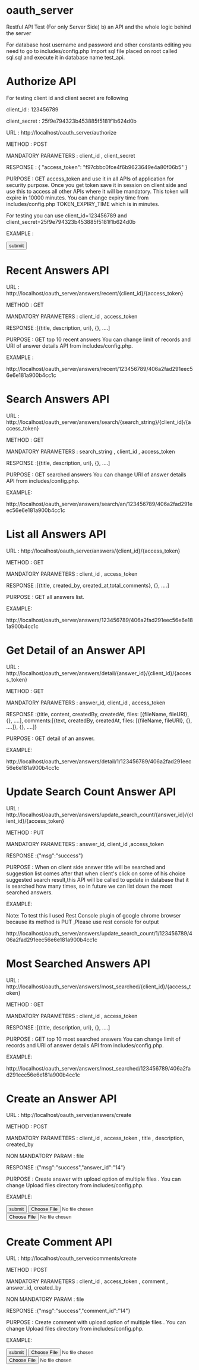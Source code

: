 # oauth_server
Restful API Test (For only Server Side)
b) an API and the whole logic behind the server

For database host username and password and other constants editing you need to go to includes/config.php
Import sql file placed on root called sql.sql and execute it in database name test_api.

Authorize API
=============

For testing client id and client secret are following

client_id : 123456789

client_secret : 25f9e794323b453885f5181f1b624d0b

URL     :   http://localhost/oauth_server/authorize

METHOD  :   POST

MANDATORY PARAMETERS : client_id  ,  client_secret   

RESPONSE :  {    "access_token": "f97cbbc0fce4f6b9623649e4a80f06b5" }

PURPOSE : GET access_token and use it in all APIs of application for security purpose. 
            Once you get token save it in session on client side and use this to access 
            all other APIs where it will be mandatory. This token will expire in 10000 minutes. You can 
change expiry time from includes/config.php  TOKEN_EXPIRY_TIME which is in minutes.

For testing you can use client_id=123456789 and client_secret=25f9e794323b453885f5181f1b624d0b 

EXAMPLE : 

<form action="http://localhost/oauth_server/authorize" method="post">
<input type="submit" value="submit" />
<input type="hidden" name="client_id" value="123456789" />
<input type="hidden" name="client_secret" value="25f9e794323b453885f5181f1b624d0b" />
</form>


Recent Answers API            
==================
URL : http://localhost/oauth_server/answers/recent/{client_id}/{access_token}

METHOD  :   GET

MANDATORY PARAMETERS : client_id  ,  access_token   

RESPONSE :[{title, description, uri}, {}, ....]

PURPOSE : GET top 10 recent answers You can change limit of records and URI of answer details API 
          from includes/config.php.

EXAMPLE : 

http://localhost/oauth_server/answers/recent/123456789/406a2fad291eec56e6e181a900b4cc1c 



Search Answers API
==================
URL : http://localhost/oauth_server/answers/search/{search_string}/{client_id}/{access_token}

METHOD  :   GET

MANDATORY PARAMETERS : search_string , client_id  ,  access_token   

RESPONSE :[{title, description, uri}, {}, ....]

PURPOSE : GET searched answers You can change URI of answer details API 
          from includes/config.php.

EXAMPLE:

http://localhost/oauth_server/answers/search/an/123456789/406a2fad291eec56e6e181a900b4cc1c

List all Answers API
====================

URL : http://localhost/oauth_server/answers/{client_id}/{access_token}

METHOD  :   GET

MANDATORY PARAMETERS : client_id  ,  access_token   

RESPONSE :[{title, created_by, created_at,total_comments}, {}, ....]

PURPOSE : GET all answers list.

EXAMPLE:

http://localhost/oauth_server/answers/123456789/406a2fad291eec56e6e181a900b4cc1c



Get Detail of an Answer API
===========================

URL : http://localhost/oauth_server/answers/detail/{answer_id}/{client_id}/{access_token}

METHOD  :   GET

MANDATORY PARAMETERS : answer_id, client_id  ,  access_token   

RESPONSE :{title, content, createdBy, createdAt, files: [{fileName, fileURI}, {}, ....], comments:[{text, createdBy, createdAt, files:
[{fileName, fileURI}, {}, ....]}, {}, ....]}

PURPOSE : GET detail of an answer.

EXAMPLE:

http://localhost/oauth_server/answers/detail/1/123456789/406a2fad291eec56e6e181a900b4cc1c



Update Search Count Answer API
==============================

URL : http://localhost/oauth_server/answers/update_search_count/{answer_id}/{client_id}/{access_token}

METHOD  :   PUT

MANDATORY PARAMETERS : answer_id, client_id ,access_token   

RESPONSE :{"msg":"success"}

PURPOSE : When on client side answer title will be searched and suggestion list comes after that when client's
click on some of his choice suggested search result,this API will be called to update in database that it is searched
how many times, so in future we can list down the most searched answers.

EXAMPLE:

Note: To test this I used Rest Console plugin of google chrome browser because its method is PUT ,Please use rest console for output

http://localhost/oauth_server/answers/update_search_count/1/123456789/406a2fad291eec56e6e181a900b4cc1c



Most Searched Answers API
==============================

URL : http://localhost/oauth_server/answers/most_searched/{client_id}/{access_token}

METHOD  :   GET

MANDATORY PARAMETERS : client_id  ,  access_token   

RESPONSE :[{title, description, uri}, {}, ....]

PURPOSE : GET top 10 most searched answers You can change limit of records and URI of answer details API 
          from includes/config.php.

EXAMPLE:

http://localhost/oauth_server/answers/most_searched/123456789/406a2fad291eec56e6e181a900b4cc1c



Create an Answer API
======================

URL : http://localhost/oauth_server/answers/create

METHOD  :   POST

MANDATORY PARAMETERS : client_id  ,  access_token , title ,   description, created_by 

NON MANDATORY PARAM  : file

RESPONSE :{"msg":"success","answer_id":"14"}

PURPOSE : Create answer with upload option of multiple files .
            You can change Upload files directory from includes/config.php.


EXAMPLE: 

<form action="http://localhost/oauth_server/answers/create" method="post" enctype="multipart/form-data">
<input type="submit" value="submit" />
<input type="hidden" name="client_id" value="123456789" />
<input type="hidden" name="access_token" value="406a2fad291eec56e6e181a900b4cc1c" />
<input type="hidden" name="title" value="test title" />
<input type="hidden" name="description" value="test description" />
<input type="hidden" name="created_by" value="1" />
<input type='file' name='file[]' ><br>
<input type='file' name='file[]' ><br>
</form>



Create Comment API
======================

URL : http://localhost/oauth_server/comments/create

METHOD  :   POST

MANDATORY PARAMETERS : client_id  ,  access_token , comment ,   answer_id, created_by 

NON MANDATORY PARAM  : file

RESPONSE :{"msg":"success","comment_id":"14"}

PURPOSE : Create comment with upload option of multiple files .
            You can change Upload files directory from includes/config.php.


EXAMPLE: 

<form action="http://localhost/oauth_server/comments/create" method="post" enctype="multipart/form-data">
<input type="submit" value="submit" />
<input type="hidden" name="client_id" value="123456789" />
<input type="hidden" name="access_token" value="406a2fad291eec56e6e181a900b4cc1c" />
<input type="hidden" name="comment" value="test comment" />
<input type="hidden" name="answer_id" value="1" />
<input type="hidden" name="created_by" value="1" />
<input type='file' name='file[]' ><br>
<input type='file' name='file[]' ><br>
</form>







